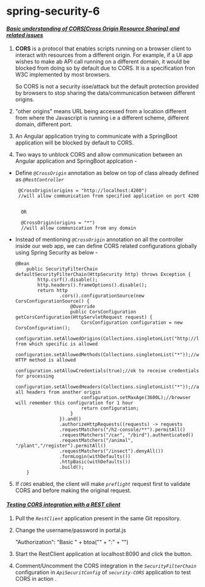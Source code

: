 # spring-security-6
#### _<ins>Basic understanding of CORS[Cross Origin Resource Sharing] and related issues</ins>_

 
1. **CORS** is a protocol that enables scripts running on a browser client to interact with resources from a different origin. For example, if a UI app wishes to make ab API call running on a different domain, it would be blocked from doing so by default due to CORS. It is a specification fron W3C implemented by most browsers.

   So CORS is not a security isse/attack but the default protection provided by browsers to stop sharing the data/communication between different origins.

2. "other origins" means URL being accessed from a location different from where the Javascript is running i.e a different scheme, different domain, different port.

3. An Angular application trying to communicate with a SpringBoot application will be blocked by default to CORS.

4. Two ways to unblock CORS and allow communication between an Angular application and SpringBoot applcation - 

 -  Define _`@CrossOrigin`_ annotation as below on top of class already defined as _`@RestController`_


	     @CrossOrigin(origins = "http://localhost:4200")
         //will allow communication from specified application on port 4200

        
          OR
   
          @CrossOrigin(origins = "*")
          //will allow communication from any domain
          
          
 
 
 
 -  Instead of mentioning *`@CrossOrigin`* annotation on all the controller inside our web app, we can define CORS related configurations globally using Spring Security as below -
 
        @Bean
            public SecurityFilterChain defaultSecurityFilterChain(HttpSecurity http) throws Exception {
                http.csrf().disable();
                http.headers().frameOptions().disable();
                return http
                        .cors().configurationSource(new CorsConfigurationSource() {
                            @Override
                            public CorsConfiguration getCorsConfiguration(HttpServletRequest request) {
                                CorsConfiguration configuration = new CorsConfiguration();
                                configuration.setAllowedOrigins(Collections.singletonList("http://localhost:4200"));//communication from which specific is allowed
                                configuration.setAllowedMethods(Collections.singletonList("*"));//which HTTP method is allowed
                                configuration.setAllowCredentials(true);//ok to receive credentials for processing
                                configuration.setAllowedHeaders(Collections.singletonList("*"));//allow all headers from another origin
                                configuration.setMaxAge(3600L);//browser will remember this configuration for 1 hour
                                return configuration;
                            }
                        }).and()
                        .authorizeHttpRequests((requests) -> requests
                        .requestMatchers("/h2-console/**").permitAll()
                        .requestMatchers("/car", "/bird").authenticated()
                        .requestMatchers("/animal", "/plant","/register").permitAll()
                        .requestMatchers("/insect").denyAll())
                        .formLogin(withDefaults())
                        .httpBasic(withDefaults())
                        .build();
            }  
          
     
 5. If _`CORS`_ enabled, the client will make _`preflight`_ request first to validate CORS and before making the original request.  
 
 
 #### _<ins>Testing CORS integration with a REST client</ins>_ 
 
  1. Pull the _`RestClient`_ application present in the same Git repository.
  2. Change the username/password in portal.js
  
        
        "Authorization": "Basic " + btoa("<USRNAME>" + ":" + "<PASSWORD>")
        
  3. Start the RestClient application at localhost:8090 and click the button.
  4. Comment/Uncomment the CORS integration in the _`SecurityFilterChain`_ configuration in _`ApiSecuritConfig`_ of _`security-CORS`_ application to test CORS in action .
        